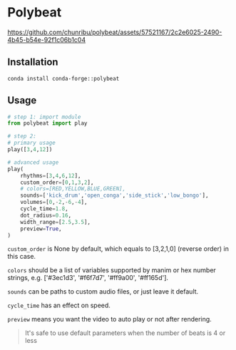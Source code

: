 # Polybeat



https://github.com/chunribu/polybeat/assets/57521167/2c2e6025-2490-4b45-b54e-92f1c06b1c04



## Installation
```shell
conda install conda-forge::polybeat
```

## Usage
```python
# step 1: import module
from polybeat import play

# step 2:
# primary usage
play([3,4,12])

# advanced usage
play(
    rhythms=[3,4,6,12],
    custom_order=[0,1,3,2],
    # colors=[RED,YELLOW,BLUE,GREEN],
    sounds=['kick_drum','open_conga','side_stick','low_bongo'],
    volumes=[0,-2,-6,-4],
    cycle_time=1.8,
    dot_radius=0.16,
    width_range=[2.5,3.5],
    preview=True,
)
```

`custom_order` is None by default, which equals to [3,2,1,0] (reverse order) in this case.

`colors` should be a list of variables supported by manim or hex number strings, e.g. ['#3ec1d3', '#f6f7d7', '#ff9a00', '#ff165d'].

`sounds` can be paths to custom audio files, or just leave it default.

`cycle_time` has an effect on speed.

`preview` means you want the video to auto play or not after rendering.

>It's safe to use default parameters when the number of beats is 4 or less
